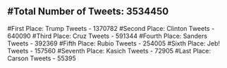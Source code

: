 #Total Number of Tweets: 3534450 
---
#First Place: Trump Tweets - 1370782
#Second Place: Clinton Tweets - 640090
#Third Place: Cruz Tweets - 591344
#Fourth Place: Sanders Tweets - 392369
#Fifth Place: Rubio Tweets - 254005
#Sixth Place: Jeb! Tweets - 157560
#Seventh Place: Kasich Tweets - 72905
#Last Place: Carson Tweets - 55395
